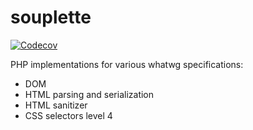 # souplette

[![Codecov](https://img.shields.io/codecov/c/github/souplette-php/souplette?logo=codecov&style=for-the-badge)](https://codecov.io/gh/souplette-php/souplette)

PHP implementations for various whatwg specifications:

* DOM
* HTML parsing and serialization
* HTML sanitizer
* CSS selectors level 4
